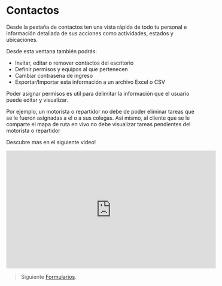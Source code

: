 # Contactos 

Desde la pestaña de contactos ten una vista rápida de todo tu personal e información detallada de sus acciones como actividades, estados y ubicaciones. 

Desde esta ventana también podrás:

- Invitar, editar o remover contactos del escritorio 
- Definir permisos y equipos al que pertenecen 
- Cambiar contrasena de ingreso
- Exportar/Importar esta información a un archivo Excel o CSV

Poder asignar permisos es util para delimitar la información que el usuario puede editar y visualizar. 

Por ejemplo, un motorista o repartidor no debe de poder eliminar tareas que se le fueron asignadas a el o a sus colegas. Asi mismo, al cliente que se le comparte el mapa de ruta en vivo no debe visualizar tareas pendientes del motorista o repartidor

Descubre mas en el siguiente video! 
<iframe width="560" height="315" src="https://www.youtube.com/embed/ejHbzX6i5tQ" frameborder="0" allow="accelerometer; autoplay; encrypted-media; gyroscope; picture-in-picture" allowfullscreen></iframe>

> Siguiente [Formularios](/v1/web-app/basico/formularios.html).




<!--stackedit_data:
eyJoaXN0b3J5IjpbLTEzMTQ0MDEyNzUsLTQ5NDc2OTUxNywxNT
g5MDc2NjYyLDQ4MzczMDI0OSwtMTUyOTMxOTMzNiwxMzMyOTk0
OTA4XX0=
-->